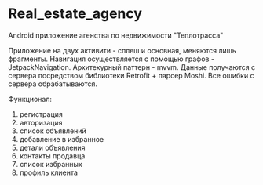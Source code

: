# Real_estate_agency
Android приложение агенства по недвижимости "Теплотрасса"

Приложение на двух активити - сплеш и основная, меняются лишь фрагменты.
Навигация осуществляется с помощью графов - JetpackNavigation.
Архитекурный паттерн - mvvm.
Данные получаются с сервера посредством библиотеки Retrofit + парсер Moshi.
Все ошибки с сервера обрабатываются.

Функционал:
1) регистрация
2) авторизация
3) список объявлений
4) добавление в избранное
5) детали объявления
6) контакты продавца
7) список избранных
8) профиль клиента
